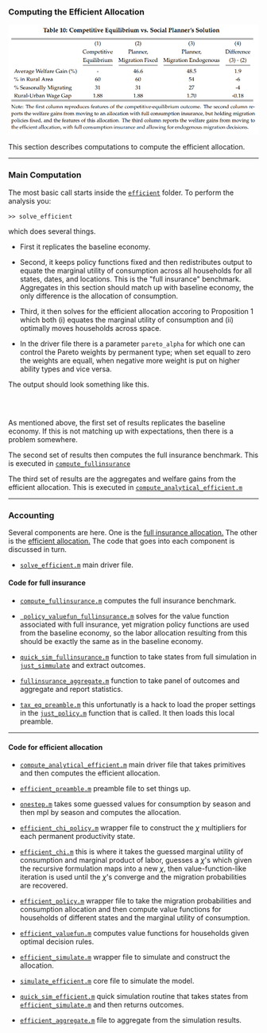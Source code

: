### Computing the Efficient Allocation


<p align="center">
<img src="../figures/ce_vs_planner_v2.png">
</p>


This section describes computations to compute the efficient allocation.

---

### Main Computation

The most basic call starts inside the [``efficient``](../efficient) folder. To perform the analysis you:

```
>> solve_efficient
```

which does several things.

  - First it replicates the baseline economy.

  - Second, it keeps policy functions fixed and then redistributes output to equate the marginal utility of consumption across all households for all states, dates, and locations. This is the "full insurance" benchmark. Aggregates in this section should match up with baseline economy, the only difference is the allocation of consumption.

  - Third, it then solves for the efficient allocation accoring to Proposition 1 which both (i) equates the marginal utility of consumption and (ii) optimally moves households across space.

  - In the driver file there is a parameter ``pareto_alpha`` for which one can control the Pareto weights by permanent type; when set equall to zero the weights are equall, when negative more weight is put on higher ability types and vice versa.  

The output should look something like this.

```



```

As mentioned above, the first set of results replicates the baseline economy. If this is not matching up with expectations, then there is a problem somewhere.

The second set of results then computes the full insurance benchmark. This is executed in [``compute_fullinsurance``](./compute_fullinsurance.m)

The third set of results are the aggregates and welfare gains from the efficient allocation. This is executed in [``compute_analytical_efficient.m``](./compute_analytical_efficient.m)

---

### Accounting

Several components are here. One is the [full insurance allocation.](#code-for-full-insurance) The other is the [efficient allocation.](#code-for-efficient-allocation) The code that goes into each component is discussed in turn.

- [``solve_efficient.m``](./solve_efficient.m) main driver file.

#### Code for full insurance

- [``compute_fullinsurance.m``](./compute_fullinsurance.m) computes the full insurance benchmark.

- [`` policy_valuefun_fullinsurance.m``](./policy_valuefun_fullinsurance.m) solves for the value function associated with full insurance, yet migration policy functions are used from the baseline economy, so the labor allocation resulting from this should be exactly the same as in the baseline economy.

- [``quick_sim_fullinsurance.m``](./quick_sim_fullinsurance.m) function to take states from full simulation in [``just_simmulate``](../utils/just_simulate.m) and extract outcomes.

- [``fullinsurance_aggregate.m``](./fullinsurance_aggregate.m) function to take panel of outcomes and aggregate and report statistics.

- [``tax_eq_preamble.m``](./tax_eq_preamble.m) this unfortunatly is a hack to load the proper settings in the [``just_policy.m``](../utils/just_policy.m) function that is called. It then loads this local preamble.

---

#### Code for efficient allocation

- [``compute_analytical_efficient.m``](./compute_analytical_efficient.m) main driver file that takes primitives and then computes the efficient allocation.

- [``efficient_preamble.m``](./efficient_preamble.m) preamble file to set things up.

- [``onestep.m``](./onestep.m) takes some guessed values for consumption by season and then mpl by season and computes the allocation.

- [``efficient_chi_policy.m``](./efficient_chi_policy.m) wrapper file to construct the $\chi$ multipliers for each permanent productivity state.

- [``efficient_chi.m``](./efficient_chi.m) this is where it takes the guessed marginal utility of consumption and marginal product of labor, guesses a $\chi$'s which given the recursive formulation maps into a new $\chi$, then value-function-like iteration is used until the $\chi$'s converge and the migration probabilities are recovered.

- [``efficient_policy.m``](./efficient_policy.m) wrapper file to take the migration probabilities and consumption allocation and then compute value functions for households of different states and the marginal utility of consumption.

- [``efficient_valuefun.m``](./efficient_valuefun.m) computes value functions for households given optimal decision rules.

- [``efficient_simulate.m``](./efficient_simulate.m) wrapper file to simulate and construct the allocation.

- [``simulate_efficient.m``](./simulate_efficient.m) core file to simulate the model.

- [``quick_sim_efficient.m``](./quick_sim_efficient.m) quick simulation routine that takes states from [``efficient_simulate.m``](./efficient_simulate.m) and then returns outcomes.  

- [``efficient_aggregate.m``](./efficient_aggregate.m) file to aggregate from the simulation results.
